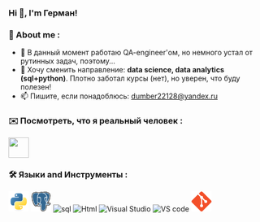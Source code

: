 ### Hi 👋, I'm Герман!

<h3>🔎 About me :</h3>

- 🔭 В данный момент работаю QA-engineer'ом, но немного устал от рутинных задач, поэтому...
- 🌱 Хочу сменить направление: **data science, data analytics (sql+python)**. Плотно заботал курсы (нет), но уверен, что буду полезен!
- 📫 Пишите, если понадоблюсь: dumber22128@yandex.ru

<h3>✉️ Посмотреть, что я реальный человек :</h3>
<p>
   <a href="https://vk.com/teslapanda" ><img align="center" src="https://img.icons8.com/color/48/000000/vk-circled.png" height="40" width="40"/></a> 
</p>
<h3>🛠 Языки and Инструменты :</h3>
<p>
   <!-- Python -->
   <img src="https://raw.githubusercontent.com/devicons/devicon/master/icons/python/python-original.svg" alt="Python" width="40" height="40"/></a>
   <!-- Postgresql -->
   <img src="https://raw.githubusercontent.com/devicons/devicon/master/icons/postgresql/postgresql-original.svg" alt="Postgresql" width="40" height="40"/></a>
   <!-- Mysql -->
   <img src="https://img.icons8.com/fluency/48/null/mysql.png" alt="sql" width="40" height="40"/></a>
   <!-- Html -->
   <img src="https://img.icons8.com/color/48/000000/html-5--v1.png" alt="Html" width="40" height="40"/></a>
   <!-- Visual Studio -->
   <img src="https://img.icons8.com/fluency/48/null/visual-studio.png" alt="Visual Studio" width="40" height="40"/></a>
   <!-- Vs Code -->
   <img src="https://img.icons8.com/fluent/48/000000/visual-studio-code-2019.png" alt="VS code" width="40" height="40"/></a>
   <!-- Git -->
   <img src="https://raw.githubusercontent.com/devicons/devicon/master/icons/git/git-original.svg" alt="Git" width="40" height="40"/></a>
</p>
